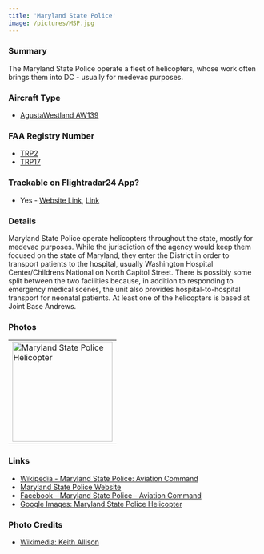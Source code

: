 ```yaml
---
title: 'Maryland State Police'
image: /pictures/MSP.jpg
---
```


### Summary

The Maryland State Police operate a fleet of helicopters, whose work often brings them into DC - usually for medevac purposes. 

### Aircraft Type
* [AgustaWestland AW139](https://en.wikipedia.org/wiki/AgustaWestland_AW139)

### FAA Registry Number
* [TRP2](https://registry.faa.gov/aircraftinquiry/NNum_Results.aspx?NNumbertxt=TRP2)
* [TRP17](https://registry.faa.gov/aircraftinquiry/NNum_Results.aspx?NNumbertxt=TRP17)

### Trackable on Flightradar24 App?
* Yes - [Website Link](https://www.flightradar24.com/data/aircraft/TRP2), [Link](https://www.flightradar24.com/data/aircraft/TRP17)

### Details

Maryland State Police operate helicopters throughout the state, mostly for medevac purposes.  While the jurisdiction of the agency would keep them focused on the state of Maryland, they enter the District in order to transport patients to the hospital, usually Washington Hospital Center/Childrens National on North Capitol Street.  There is possibly some split between the two facilities because, in addition to responding to emergency medical scenes, the unit also provides hospital-to-hospital transport for neonatal patients.  At least one of the helicopters is based at Joint Base Andrews.  

### Photos 

<table style="width:100%">
  <tr>
    <td><img src="https://helicoptersofdc.com/pictures/MSP.jpg" alt="Maryland State Police Helicopter" width="200"></td>
  </tr>
  </table>

### Links


* [Wikipedia - Maryland State Police: Aviation Command](https://en.wikipedia.org/wiki/Maryland_State_Police#Aviation_Command)
* [Maryland State Police Website](https://mdsp.maryland.gov/Organization/Pages/SupportServicesBureau/AviationCommand.aspx)
* [Facebook - Maryland State Police - Aviation Command](https://www.facebook.com/mspaviation/)
* [Google Images: Maryland State Police Helicopter](https://www.google.com/search?q=maryland+state+police+helicopter)


### Photo Credits

* [Wikimedia: Keith Allison](https://commons.wikimedia.org/wiki/File:Maryland_State_Police_Helicopter_(36177396184).jpg)
